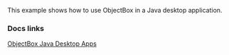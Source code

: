 This example shows how to use ObjectBox in a Java desktop application.

### Docs links
[ObjectBox Java Desktop Apps](https://docs.objectbox.io/java-desktop-apps)
